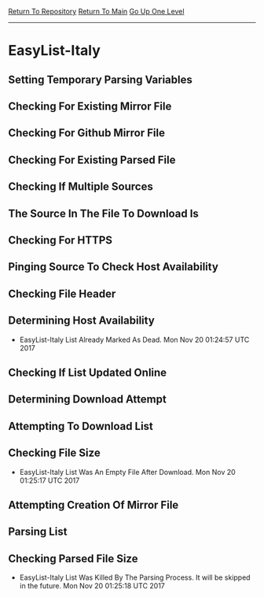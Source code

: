 [Return To Repository](https://github.com/deathbybandaid/piholeparser/)
[Return To Main](https://github.com/deathbybandaid/piholeparser/blob/master/RecentRunLogs/Mainlog.md)
[Go Up One Level](https://github.com/deathbybandaid/piholeparser/blob/master/RecentRunLogs/TopLevelScripts/30-Processing-Blacklists.md)
____________________________________
# EasyList-Italy
## Setting Temporary Parsing Variables
## Checking For Existing Mirror File
## Checking For Github Mirror File
## Checking For Existing Parsed File
## Checking If Multiple Sources
## The Source In The File To Download Is
## Checking For HTTPS
## Pinging Source To Check Host Availability
## Checking File Header
## Determining Host Availability
* EasyList-Italy List Already Marked As Dead. Mon Nov 20 01:24:57 UTC 2017
## Checking If List Updated Online
## Determining Download Attempt
## Attempting To Download List
## Checking File Size
* EasyList-Italy List Was An Empty File After Download. Mon Nov 20 01:25:17 UTC 2017
## Attempting Creation Of Mirror File
## Parsing List
## Checking Parsed File Size
* EasyList-Italy List Was Killed By The Parsing Process. It will be skipped in the future. Mon Nov 20 01:25:18 UTC 2017
